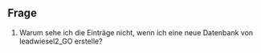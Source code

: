 


## Frage
1. Warum sehe ich die Einträge nicht, wenn ich eine neue Datenbank von leadwiesel2_GO erstelle?